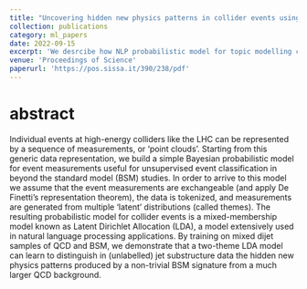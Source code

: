 ```yaml
---
title: "Uncovering hidden new physics patterns in collider events using Bayesian probabilistic models"
collection: publications
category: ml_papers
date: 2022-09-15
excerpt: 'We desrcibe how NLP probabilistic model for topic modelling can describe "tokenized" jets and be used for anomaly detection.'
venue: 'Proceedings of Science'
paperurl: 'https://pos.sissa.it/390/238/pdf'
---
```


abstract
====
Individual events at high-energy colliders like the LHC can be represented by a sequence of measurements, or ‘point clouds’. Starting from this generic data representation, we build a simple Bayesian probabilistic model for event measurements useful for unsupervised event classification in beyond the standard model (BSM) studies. In order to arrive to this model we assume that the event measurements are exchangeable (and apply De Finetti’s representation theorem), the data is tokenized, and measurements are generated from multiple ‘latent’ distributions (called themes). The resulting probabilistic model for collider events is a mixed-membership model known as Latent Dirichlet Allocation (LDA), a model extensively used in natural language processing applications. By training on mixed dijet samples of QCD and BSM, we demonstrate that a two-theme LDA model can learn to distinguish in (unlabelled) jet substructure data the hidden new physics patterns produced by a non-trivial BSM signature from a much larger QCD background.